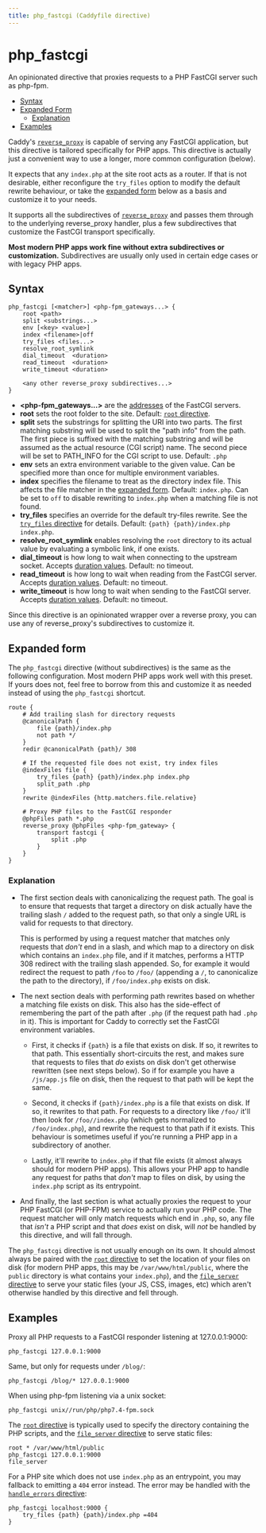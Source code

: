 ```yaml
---
title: php_fastcgi (Caddyfile directive)
---
```


# php_fastcgi

An opinionated directive that proxies requests to a PHP FastCGI server such as php-fpm.

- [Syntax](#syntax)
- [Expanded Form](#expanded-form)
  - [Explanation](#explanation)
- [Examples](#examples)

Caddy's [`reverse_proxy`](/docs/caddyfile/directives/reverse_proxy) is capable of serving any FastCGI application, but this directive is tailored specifically for PHP apps. This directive is actually just a convenient way to use a longer, more common configuration (below).

It expects that any `index.php` at the site root acts as a router. If that is not desirable, either reconfigure the `try_files` option to modify the default rewrite behaviour, or take the [expanded form](#expanded-form) below as a basis and customize it to your needs.

It supports all the subdirectives of [`reverse_proxy`](/docs/caddyfile/directives/reverse_proxy) and passes them through to the underlying reverse_proxy handler, plus a few subdirectives that customize the FastCGI transport specifically.

**Most modern PHP apps work fine without extra subdirectives or customization.** Subdirectives are usually only used in certain edge cases or with legacy PHP apps.

## Syntax

```caddy-d
php_fastcgi [<matcher>] <php-fpm_gateways...> {
	root <path>
	split <substrings...>
	env [<key> <value>]
	index <filename>|off
	try_files <files...>
	resolve_root_symlink
	dial_timeout  <duration>
	read_timeout  <duration>
	write_timeout <duration>

	<any other reverse_proxy subdirectives...>
}
```

- **<php-fpm_gateways...>** are the [addresses](/docs/conventions#network-addresses) of the FastCGI servers.
- **root** sets the root folder to the site. Default: [`root` directive](/docs/caddyfile/directives/root).
- **split** sets the substrings for splitting the URI into two parts. The first matching substring will be used to split the "path info" from the path. The first piece is suffixed with the matching substring and will be assumed as the actual resource (CGI script) name. The second piece will be set to PATH_INFO for the CGI script to use. Default: `.php`
- **env** sets an extra environment variable to the given value. Can be specified more than once for multiple environment variables.
- **index** specifies the filename to treat as the directory index file. This affects the file matcher in the [expanded form](#expanded-form). Default: `index.php`. Can be set to `off` to disable rewriting to `index.php` when a matching file is not found.
- **try_files** specifies an override for the default try-files rewrite. See the [`try_files` directive](/docs/caddyfile/directives/try_files) for details. Default: `{path} {path}/index.php index.php`.
- **resolve_root_symlink** enables resolving the `root` directory to its actual value by evaluating a symbolic link, if one exists.
- **dial_timeout** is how long to wait when connecting to the upstream socket. Accepts [duration values](/docs/conventions#durations). Default: no timeout.
- **read_timeout** is how long to wait when reading from the FastCGI server. Accepts [duration values](/docs/conventions#durations). Default: no timeout.
- **write_timeout** is how long to wait when sending to the FastCGI server. Accepts [duration values](/docs/conventions#durations). Default: no timeout.


Since this directive is an opinionated wrapper over a reverse proxy, you can use any of reverse_proxy's subdirectives to customize it.


## Expanded form

The `php_fastcgi` directive (without subdirectives) is the same as the following configuration. Most modern PHP apps work well with this preset. If yours does not, feel free to borrow from this and customize it as needed instead of using the `php_fastcgi` shortcut.

```caddy-d
route {
	# Add trailing slash for directory requests
	@canonicalPath {
		file {path}/index.php
		not path */
	}
	redir @canonicalPath {path}/ 308

	# If the requested file does not exist, try index files
	@indexFiles file {
		try_files {path} {path}/index.php index.php
		split_path .php
	}
	rewrite @indexFiles {http.matchers.file.relative}

	# Proxy PHP files to the FastCGI responder
	@phpFiles path *.php
	reverse_proxy @phpFiles <php-fpm_gateway> {
		transport fastcgi {
			split .php
		}
	}
}
```

### Explanation

- The first section deals with canonicalizing the request path. The goal is to ensure that requests that target a directory on disk actually have the trailing slash `/` added to the request path, so that only a single URL is valid for requests to that directory.

  This is performed by using a request matcher that matches only requests that _don't_ end in a slash, and which map to a directory on disk which contains an `index.php` file, and if it matches, performs a HTTP 308 redirect with the trailing slash appended. So, for example it would redirect the request to path `/foo` to `/foo/` (appending a `/`, to canonicalize the path to the directory), if `/foo/index.php` exists on disk.

- The next section deals with performing path rewrites based on whether a matching file exists on disk. This also has the side-effect of remembering the part of the path after `.php` (if the request path had `.php` in it). This is important for Caddy to correctly set the FastCGI environment variables.

  - First, it checks if `{path}` is a file that exists on disk. If so, it rewrites to that path. This essentially short-circuits the rest, and makes sure that requests to files that _do_ exists on disk don't get otherwise rewritten (see next steps below). So if for example you have a `/js/app.js` file on disk, then the request to that path will be kept the same.

  - Second, it checks if `{path}/index.php` is a file that exists on disk. If so, it rewrites to that path. For requests to a directory like `/foo/` it'll then look for `/foo//index.php` (which gets normalized to `/foo/index.php`), and rewrite the request to that path if it exists. This behaviour is sometimes useful if you're running a PHP app in a subdirectory of another.

  - Lastly, it'll rewrite to `index.php` if that file exists (it almost always should for modern PHP apps). This allows your PHP app to handle any request for paths that _don't_ map to files on disk, by using the `index.php` script as its entrypoint.

- And finally, the last section is what actually proxies the request to your PHP FastCGI (or PHP-FPM) service to actually run your PHP code. The request matcher will only match requests which end in `.php`, so, any file that _isn't_ a PHP script and that _does_ exist on disk, will _not_ be handled by this directive, and will fall through.

The `php_fastcgi` directive is not usually enough on its own. It should almost always be paired with the [`root` directive](/docs/caddyfile/directives/root) to set the location of your files on disk (for modern PHP apps, this may be `/var/www/html/public`, where the `public` directory is what contains your `index.php`), and the [`file_server` directive](/docs/caddyfile/directives/file_server) to serve your static files (your JS, CSS, images, etc) which aren't otherwise handled by this directive and fell through.



## Examples

Proxy all PHP requests to a FastCGI responder listening at 127.0.0.1:9000:

```caddy-d
php_fastcgi 127.0.0.1:9000
```

Same, but only for requests under `/blog/`:

```caddy-d
php_fastcgi /blog/* 127.0.0.1:9000
```

When using php-fpm listening via a unix socket:

```caddy-d
php_fastcgi unix//run/php/php7.4-fpm.sock
```

The [`root` directive](/docs/caddyfile/directives/root) is typically used to specify the directory containing the PHP scripts, and the [`file_server` directive](/docs/caddyfile/directives/file_server) to serve static files:

```caddy-d
root * /var/www/html/public
php_fastcgi 127.0.0.1:9000
file_server
```

For a PHP site which does not use `index.php` as an entrypoint, you may fallback to emitting a `404` error instead. The error may be handled with the [`handle_errors` directive](/docs/caddyfile/directives/handle_errors):

```caddy-d
php_fastcgi localhost:9000 {
	try_files {path} {path}/index.php =404
}
```
